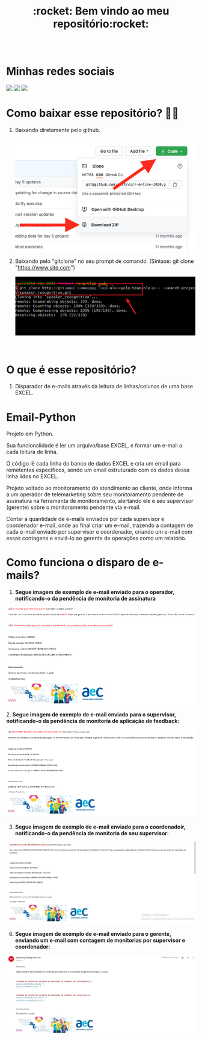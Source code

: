 <div align="center">
  <h1> :rocket: Bem vindo ao meu repositório:rocket: </h1>
</div>

<br>
<br>

<div>
  <h1> Minhas redes sociais</h1>
  <a href="https://www.youtube.com/channel/UC88QEmxaSyY_V2vXn1RMgQQ" target="_blank"><img src="https://img.shields.io/badge/YouTube-FF0000?style=for-the-badge&logo=youtube&logoColor=white" target="_blank"></a>
<a href="https://www.instagram.com/_anthonny_michael_dev/" target="_blank"><img src="https://img.shields.io/badge/-Instagram-%23E4405F?style=for-the-badge&logo=instagram&logoColor=white" target="_blank"></a>
<a href="https://www.linkedin.com/in/anthonny-michael-64450a206/" target="_blank"><img src="https://img.shields.io/badge/-LinkedIn-%230077B5?style=for-the-badge&logo=linkedin&logoColor=white" target="_blank"></a> 
</div>



# Como baixar esse repositório? :sassy_man:

1. Baixando diretamente pelo github.

    <img src="/Email-Python/Email-Python/readme/Github Download Repo.png" />

2.  Baixando pelo "gitclone" no seu prompt de comando. (Sintaxe: git clone "https://www.site.com")

    <img src="/Email-Python/Email-Python/readme/Git clone.png" />
    
<br>

# O que é esse repositório?

1. Disparador de e-mails através da leitura de linhas/colunas de uma base EXCEL.

# Email-Python
Projeto em Python.

Sua funcionalidade é ler um arquivo/base EXCEL, e formar um e-mail a cada leitura de linha.

O código lê cada linha do banco de dados EXCEL e cria um email para remetentes específicos, sendo um email estruturado com os dados dessa linha lidos no EXCEL.

Projeto voltado ao monitoramento do atendimento ao cliente, onde informa a um operador de telemarketing sobre seu monitoramento pendente de assinatura na ferramenta de monitoramento, alertando ele e seu supervisor (gerente) sobre o monitoramento pendente via e-mail.

Contar a quantidade de e-mails enviados por cada supervisor e coordenador e-mail, onde ao final criar um e-mail, trazendo a contagem de cada e-mail enviado por supervisor e coordenador, criando um e-mail com essas contagens e enviá-lo ao gerente de operações como um relatório.

# Como funciona o disparo de e-mails?

1. <strong>Segue imagem de exemplo de e-mail enviado para o operador, notificando-o da pendência de monitoria de assinatura</strong>
<p></p>
   <img src="/Email-Python/Email-Python/readme/operador.png" />
<p></p>
2. <strong>Segue imagem de exemplo de e-mail enviado para o supervisor, notificando-o da pendência de monitoria de aplicação de feedback:</strong>
<p></p>
   <img src="/Email-Python/Email-Python/readme/supervisor.png" />
<p></p>

3. <strong>Segue imagem de exemplo de e-mail enviado para o coordenadoir, notificando-o da pendência de monitoria de seu supervisor:</strong>
<p></p>
   <img src="/Email-Python/Email-Python/readme/coordenador.jpg" />
<p></p>

6. <strong>Segue imagem de exemplo de e-mail enviado para o gerente, enviando um e-mail com contagem de monitorias por supervisor e coordenador:</strong>
<p></p>
   <img src="/Email-Python/Email-Python/readme/gerente.jpg" />
